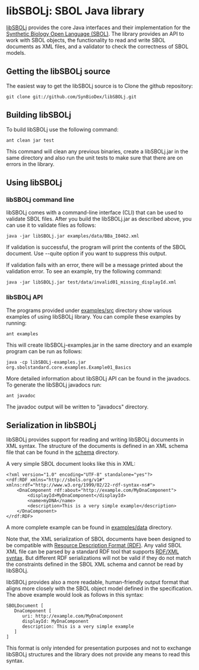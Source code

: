 # libSBOLj: SBOL Java library

[libSBOLj](https://github.com/SynBioDex/libSBOLj) provides the core Java interfaces and their implementation for 
the [Synthetic Biology Open Language (SBOL)](http://www.sbolstandard.org/specification). The library provides an API to 
work with SBOL objects, the functionality to read and write SBOL documents as XML files, and a validator to check the 
correctness of SBOL models. 

## Getting the libSBOLj source

The easiest way to get the libSBOLj source is to Clone the github repository:

    git clone git://github.com/SynBioDex/libSBOLj.git

## Building libSBOLj


To build libSBOLj use the following command:

    ant clean jar test

This command will clean any previous binaries, create a libSBOLj.jar in the same directory and also run the unit tests 
to make sure that there are on errors in the library.    

## Using libSBOLj


### libSBOLj command line

libSBOLj comes with a command-line interface (CLI) that can be used to validate SBOL files. After you build the 
libSBOLj.jar as described above, you can use it to validate files as follows:

    java -jar libSBOLj.jar examples/data/BBa_I0462.xml
    
If validation is successful, the program will print the contents of the SBOL document. Use --quite option if you want to
suppress this output. 

If validation fails with an error, there will be a message printed about the validation error. To see an example, try
the following command: 
    
    java -jar libSBOLj.jar test/data/invalid01_missing_displayId.xml
    
### libSBOLj API    

The programs provided under [examples/src](https://github.com/SynBioDex/libSBOLj/tree/master/examples/src/org/sbolstandard/core/examples) 
directory show various examples of using libSBOLj library. You can compile these examples by running:

    ant examples

This will create libSBOLj-examples.jar in the same directory and an example program can be run as follows: 
    
    java -cp libSBOLj-examples.jar org.sbolstandard.core.examples.Example01_Basics

More detailed information about libSBOLj API can be found in the javadocs. To generate the libSBOLj javadocs run:

    ant javadoc
    
The javadoc output will be written to "javadocs" directory. 
    
## Serialization in libSBOLj

libSBOLj provides support for reading and writing libSBOLj documents in XML syntax. The structure of the documents is 
defined in an XML schema file that can be found in the [schema](https://github.com/SynBioDex/libSBOLj/tree/master/schema) directory. 
    
A very simple SBOL document looks like this in XML:
    
    <?xml version="1.0" encoding="UTF-8" standalone="yes"?>
    <rdf:RDF xmlns="http://sbols.org/v1#" xmlns:rdf="http://www.w3.org/1999/02/22-rdf-syntax-ns#">
        <DnaComponent rdf:about="http://example.com/MyDnaComponent">
            <displayId>MyDnaComponent</displayId>
            <name>myDNA</name>
            <description>This is a very simple example</description>
        </DnaComponent>
    </rdf:RDF>
    
A more complete example can be found in [examples/data](https://github.com/SynBioDex/libSBOLj/tree/master/examples/data)
directory.     

Note that, the XML serialization of SBOL documents have been designed to be compatible with 
[Resource Description Format (RDF)](http://www.w3.org/RDF/). Any valid SBOL XML file can be parsed by a standard RDF
tool that supports [RDF/XML syntax](http://www.w3.org/TR/REC-rdf-syntax/). But different RDF serializations will not be
valid if they do not match the constraints defined in the SBOL XML schema and cannot be read by libSBOLj. 
        
libSBOLj provides also a more readable, human-friendly output format that aligns more closely with the SBOL object 
model defined in the specification. The above example would look as follows in this syntax:
     
    SBOLDocument [
       DnaComponent [
          uri: http://example.com/MyDnaComponent
          displayId: MyDnaComponent
          description: This is a very simple example
       ]
    ]  
    
This format is only intended for presentation purposes and not to exchange libSBOLj structures and the library does not 
provide any means to read this syntax.    
